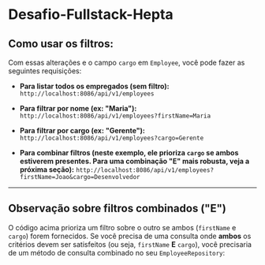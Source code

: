 # Desafio-Fullstack-Hepta

## Como usar os filtros:

Com essas alterações e o campo `cargo` em `Employee`, você pode fazer as seguintes requisições:

  * **Para listar todos os empregados (sem filtro):**
    `http://localhost:8086/api/v1/employees`

  * **Para filtrar por nome (ex: "Maria"):**
    `http://localhost:8086/api/v1/employees?firstName=Maria`

  * **Para filtrar por cargo (ex: "Gerente"):**
    `http://localhost:8086/api/v1/employees?cargo=Gerente`

  * **Para combinar filtros (neste exemplo, ele prioriza `cargo` se ambos estiverem presentes. Para uma combinação "E" mais robusta, veja a próxima seção):**
    `http://localhost:8086/api/v1/employees?firstName=Joao&cargo=Desenvolvedor`

-----

## Observação sobre filtros combinados ("E")

O código acima prioriza um filtro sobre o outro se ambos (`firstName` e `cargo`) forem fornecidos. Se você precisa de uma consulta onde **ambos** os critérios devem ser satisfeitos (ou seja, `firstName` **E** `cargo`), você precisaria de um método de consulta combinado no seu `EmployeeRepository`:
